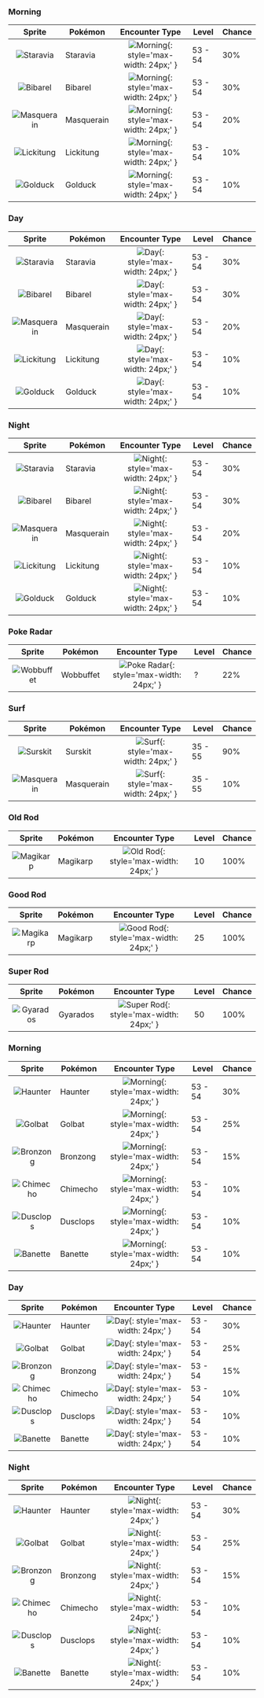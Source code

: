 ### Morning

| Sprite | Pokémon | Encounter Type | Level | Chance |
|:------:|---------|:--------------:|-------|--------|
| ![Staravia](../../assets/sprites/staravia/front.gif) | Staravia | ![Morning](../../assets/encounter_types/morning.png){: style='max-width: 24px;' } | 53 - 54 | 30% |
| ![Bibarel](../../assets/sprites/bibarel/front.gif) | Bibarel | ![Morning](../../assets/encounter_types/morning.png){: style='max-width: 24px;' } | 53 - 54 | 30% |
| ![Masquerain](../../assets/sprites/masquerain/front.gif) | Masquerain | ![Morning](../../assets/encounter_types/morning.png){: style='max-width: 24px;' } | 53 - 54 | 20% |
| ![Lickitung](../../assets/sprites/lickitung/front.gif) | Lickitung | ![Morning](../../assets/encounter_types/morning.png){: style='max-width: 24px;' } | 53 - 54 | 10% |
| ![Golduck](../../assets/sprites/golduck/front.gif) | Golduck | ![Morning](../../assets/encounter_types/morning.png){: style='max-width: 24px;' } | 53 - 54 | 10% |

### Day

| Sprite | Pokémon | Encounter Type | Level | Chance |
|:------:|---------|:--------------:|-------|--------|
| ![Staravia](../../assets/sprites/staravia/front.gif) | Staravia | ![Day](../../assets/encounter_types/day.png){: style='max-width: 24px;' } | 53 - 54 | 30% |
| ![Bibarel](../../assets/sprites/bibarel/front.gif) | Bibarel | ![Day](../../assets/encounter_types/day.png){: style='max-width: 24px;' } | 53 - 54 | 30% |
| ![Masquerain](../../assets/sprites/masquerain/front.gif) | Masquerain | ![Day](../../assets/encounter_types/day.png){: style='max-width: 24px;' } | 53 - 54 | 20% |
| ![Lickitung](../../assets/sprites/lickitung/front.gif) | Lickitung | ![Day](../../assets/encounter_types/day.png){: style='max-width: 24px;' } | 53 - 54 | 10% |
| ![Golduck](../../assets/sprites/golduck/front.gif) | Golduck | ![Day](../../assets/encounter_types/day.png){: style='max-width: 24px;' } | 53 - 54 | 10% |

### Night

| Sprite | Pokémon | Encounter Type | Level | Chance |
|:------:|---------|:--------------:|-------|--------|
| ![Staravia](../../assets/sprites/staravia/front.gif) | Staravia | ![Night](../../assets/encounter_types/night.png){: style='max-width: 24px;' } | 53 - 54 | 30% |
| ![Bibarel](../../assets/sprites/bibarel/front.gif) | Bibarel | ![Night](../../assets/encounter_types/night.png){: style='max-width: 24px;' } | 53 - 54 | 30% |
| ![Masquerain](../../assets/sprites/masquerain/front.gif) | Masquerain | ![Night](../../assets/encounter_types/night.png){: style='max-width: 24px;' } | 53 - 54 | 20% |
| ![Lickitung](../../assets/sprites/lickitung/front.gif) | Lickitung | ![Night](../../assets/encounter_types/night.png){: style='max-width: 24px;' } | 53 - 54 | 10% |
| ![Golduck](../../assets/sprites/golduck/front.gif) | Golduck | ![Night](../../assets/encounter_types/night.png){: style='max-width: 24px;' } | 53 - 54 | 10% |

### Poke Radar

| Sprite | Pokémon | Encounter Type | Level | Chance |
|:------:|---------|:--------------:|-------|--------|
| ![Wobbuffet](../../assets/sprites/wobbuffet/front.gif) | Wobbuffet | ![Poke Radar](../../assets/encounter_types/poke_radar.png){: style='max-width: 24px;' } | ? | 22% |

### Surf

| Sprite | Pokémon | Encounter Type | Level | Chance |
|:------:|---------|:--------------:|-------|--------|
| ![Surskit](../../assets/sprites/surskit/front.gif) | Surskit | ![Surf](../../assets/encounter_types/surf.png){: style='max-width: 24px;' } | 35 - 55 | 90% |
| ![Masquerain](../../assets/sprites/masquerain/front.gif) | Masquerain | ![Surf](../../assets/encounter_types/surf.png){: style='max-width: 24px;' } | 35 - 55 | 10% |

### Old Rod

| Sprite | Pokémon | Encounter Type | Level | Chance |
|:------:|---------|:--------------:|-------|--------|
| ![Magikarp](../../assets/sprites/magikarp/front.gif) | Magikarp | ![Old Rod](../../assets/encounter_types/old_rod.png){: style='max-width: 24px;' } | 10 | 100% |

### Good Rod

| Sprite | Pokémon | Encounter Type | Level | Chance |
|:------:|---------|:--------------:|-------|--------|
| ![Magikarp](../../assets/sprites/magikarp/front.gif) | Magikarp | ![Good Rod](../../assets/encounter_types/good_rod.png){: style='max-width: 24px;' } | 25 | 100% |

### Super Rod

| Sprite | Pokémon | Encounter Type | Level | Chance |
|:------:|---------|:--------------:|-------|--------|
| ![Gyarados](../../assets/sprites/gyarados/front.gif) | Gyarados | ![Super Rod](../../assets/encounter_types/super_rod.png){: style='max-width: 24px;' } | 50 | 100% |

### Morning

| Sprite | Pokémon | Encounter Type | Level | Chance |
|:------:|---------|:--------------:|-------|--------|
| ![Haunter](../../assets/sprites/haunter/front.gif) | Haunter | ![Morning](../../assets/encounter_types/morning.png){: style='max-width: 24px;' } | 53 - 54 | 30% |
| ![Golbat](../../assets/sprites/golbat/front.gif) | Golbat | ![Morning](../../assets/encounter_types/morning.png){: style='max-width: 24px;' } | 53 - 54 | 25% |
| ![Bronzong](../../assets/sprites/bronzong/front.gif) | Bronzong | ![Morning](../../assets/encounter_types/morning.png){: style='max-width: 24px;' } | 53 - 54 | 15% |
| ![Chimecho](../../assets/sprites/chimecho/front.gif) | Chimecho | ![Morning](../../assets/encounter_types/morning.png){: style='max-width: 24px;' } | 53 - 54 | 10% |
| ![Dusclops](../../assets/sprites/dusclops/front.gif) | Dusclops | ![Morning](../../assets/encounter_types/morning.png){: style='max-width: 24px;' } | 53 - 54 | 10% |
| ![Banette](../../assets/sprites/banette/front.gif) | Banette | ![Morning](../../assets/encounter_types/morning.png){: style='max-width: 24px;' } | 53 - 54 | 10% |

### Day

| Sprite | Pokémon | Encounter Type | Level | Chance |
|:------:|---------|:--------------:|-------|--------|
| ![Haunter](../../assets/sprites/haunter/front.gif) | Haunter | ![Day](../../assets/encounter_types/day.png){: style='max-width: 24px;' } | 53 - 54 | 30% |
| ![Golbat](../../assets/sprites/golbat/front.gif) | Golbat | ![Day](../../assets/encounter_types/day.png){: style='max-width: 24px;' } | 53 - 54 | 25% |
| ![Bronzong](../../assets/sprites/bronzong/front.gif) | Bronzong | ![Day](../../assets/encounter_types/day.png){: style='max-width: 24px;' } | 53 - 54 | 15% |
| ![Chimecho](../../assets/sprites/chimecho/front.gif) | Chimecho | ![Day](../../assets/encounter_types/day.png){: style='max-width: 24px;' } | 53 - 54 | 10% |
| ![Dusclops](../../assets/sprites/dusclops/front.gif) | Dusclops | ![Day](../../assets/encounter_types/day.png){: style='max-width: 24px;' } | 53 - 54 | 10% |
| ![Banette](../../assets/sprites/banette/front.gif) | Banette | ![Day](../../assets/encounter_types/day.png){: style='max-width: 24px;' } | 53 - 54 | 10% |

### Night

| Sprite | Pokémon | Encounter Type | Level | Chance |
|:------:|---------|:--------------:|-------|--------|
| ![Haunter](../../assets/sprites/haunter/front.gif) | Haunter | ![Night](../../assets/encounter_types/night.png){: style='max-width: 24px;' } | 53 - 54 | 30% |
| ![Golbat](../../assets/sprites/golbat/front.gif) | Golbat | ![Night](../../assets/encounter_types/night.png){: style='max-width: 24px;' } | 53 - 54 | 25% |
| ![Bronzong](../../assets/sprites/bronzong/front.gif) | Bronzong | ![Night](../../assets/encounter_types/night.png){: style='max-width: 24px;' } | 53 - 54 | 15% |
| ![Chimecho](../../assets/sprites/chimecho/front.gif) | Chimecho | ![Night](../../assets/encounter_types/night.png){: style='max-width: 24px;' } | 53 - 54 | 10% |
| ![Dusclops](../../assets/sprites/dusclops/front.gif) | Dusclops | ![Night](../../assets/encounter_types/night.png){: style='max-width: 24px;' } | 53 - 54 | 10% |
| ![Banette](../../assets/sprites/banette/front.gif) | Banette | ![Night](../../assets/encounter_types/night.png){: style='max-width: 24px;' } | 53 - 54 | 10% |


